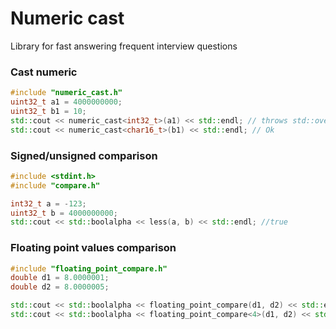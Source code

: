 # Numeric cast
Library for fast answering frequent interview questions

### Cast numeric

```c++
#include "numeric_cast.h"
uint32_t a1 = 4000000000;
uint32_t b1 = 10;
std::cout << numeric_cast<int32_t>(a1) << std::endl; // throws std::overflow_error
std::cout << numeric_cast<char16_t>(b1) << std::endl; // Ok
```

### Signed/unsigned comparison

```c++
#include <stdint.h>
#include "compare.h"

int32_t a = -123;
uint32_t b = 4000000000;
std::cout << std::boolalpha << less(a, b) << std::endl; //true
```

### Floating point values comparison
```c++
#include "floating_point_compare.h"
double d1 = 8.0000001;
double d2 = 8.0000005;

std::cout << std::boolalpha << floating_point_compare(d1, d2) << std::endl;     //false
std::cout << std::boolalpha << floating_point_compare<4>(d1, d2) << std::endl;	//true
```